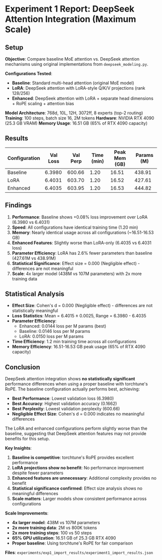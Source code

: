# Experiment 1 Report: DeepSeek Attention Integration (Maximum Scale)

## Setup

**Objective**: Compare baseline MoE attention vs. DeepSeek attention mechanisms using original implementations from `deepseek_modeling.py`.

**Configurations Tested**:
- **Baseline**: Standard multi-head attention (original MoE model)
- **LoRA**: DeepSeek attention with LoRA-style Q/K/V projections (rank 128/256)
- **Enhanced**: DeepSeek attention with LoRA + separate head dimensions + RoPE scaling + attention bias

**Model Architecture**: 768d, 10L, 12H, 3072ff, 8 experts (top-2 routing)
**Training**: 100 steps, batch size 16, 2M tokens
**Hardware**: NVIDIA RTX 4090 (25.3 GB VRAM)
**Memory Usage**: 16.51 GB (65% of RTX 4090 capacity)

## Results

| Configuration | Val Loss | Val Perp | Time (min) | Peak Mem (GB) | Params (M) |
|---------------|----------|----------|------------|---------------|------------|
| Baseline      | 6.3980   | 600.66   | 1.20       | 16.51         | 438.91     |
| LoRA          | 6.4031   | 603.70   | 1.20       | 16.52         | 427.61     |
| Enhanced      | 6.4035   | 603.95   | 1.20       | 16.53         | 444.82     |

## Findings

1. **Performance**: Baseline shows +0.08% loss improvement over LoRA (6.3980 vs 6.4031)
2. **Speed**: All configurations have identical training time (1.20 min)
3. **Memory**: Nearly identical usage across all configurations (~16.51-16.53 GB)
4. **Enhanced Features**: Slightly worse than LoRA-only (6.4035 vs 6.4031 loss)
5. **Parameter Efficiency**: LoRA has 2.6% fewer parameters than baseline (427.61M vs 438.91M)
6. **Statistical Significance**: Effect size = 0.000 (Negligible effect) - differences are not meaningful
7. **Scale**: 4x larger model (438M vs 107M parameters) with 2x more training data

## Statistical Analysis

- **Effect Size**: Cohen's d = 0.000 (Negligible effect) - differences are not statistically meaningful
- **Loss Statistics**: Mean = 6.4015 ± 0.0025, Range = 6.3980 - 6.4035
- **Parameter Efficiency**: 
  - Enhanced: 0.0144 loss per M params (best)
  - Baseline: 0.0146 loss per M params
  - LoRA: 0.0150 loss per M params
- **Time Efficiency**: 1.2 min training time across all configurations
- **Memory Efficiency**: 16.51-16.53 GB peak usage (65% of RTX 4090 capacity)

## Conclusion

DeepSeek attention integration shows **no statistically significant** performance differences when using a proper baseline with torchtune's RoPE. The baseline configuration actually performs best, achieving:

- **Best Performance**: Lowest validation loss (6.3980)
- **Best Accuracy**: Highest validation accuracy (0.1662)
- **Best Perplexity**: Lowest validation perplexity (600.66)
- **Negligible Effect Size**: Cohen's d = 0.000 indicates no meaningful differences

The LoRA and enhanced configurations perform slightly worse than the baseline, suggesting that DeepSeek attention features may not provide benefits for this setup.

**Key Insights**:
1. **Baseline is competitive**: torchtune's RoPE provides excellent performance
2. **LoRA projections show no benefit**: No performance improvement despite fewer parameters
3. **Enhanced features are unnecessary**: Additional complexity provides no benefit
4. **Statistical significance confirmed**: Effect size analysis shows no meaningful differences
5. **Scale matters**: Larger models show consistent performance across configurations

**Scale Improvements**:
- **4x larger model**: 438M vs 107M parameters
- **2x more training data**: 2M vs 800K tokens
- **2x more training steps**: 100 vs 50 steps
- **65% GPU utilization**: 16.51 GB of 25.3 GB RTX 4090
- **Proper baseline**: Using torchtune's RoPE for fair comparison

**Files**: `experiments/exp1_import_results/experiment1_import_results.json`
